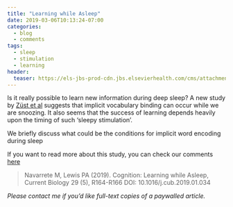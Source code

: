 ```yaml
---
title: "Learning while Asleep"
date: 2019-03-06T10:13:24-07:00
categories:
  - blog
  - comments
tags:
  - sleep
  - stimulation
  - learning
header:
  teaser: https://els-jbs-prod-cdn.jbs.elsevierhealth.com/cms/attachment/fb8da03a-33a3-4925-acb9-b3f2d6bb47f7/gr1.jpg
---
```


Is it really possible to learn new information during deep sleep? A new study by [Züst et al](https://www.cell.com/current-biology/fulltext/S0960-9822(18)31672-5) suggests that implicit vocabulary binding can occur while we are snoozing. It also seems that the success of learning depends heavily upon the timing of such ‘sleepy stimulation’.

We briefly discuss what could be the conditions for implicit word encoding during sleep

If you want to read more about this study, you can check our comments [here](https://doi.org/10.1016/j.cub.2019.01.034)

> Navarrete M, Lewis PA (2019). Cognition: Learning while Asleep, Current Biology 29 (5), R164-R166 DOI: 10.1016/j.cub.2019.01.034

*Please contact me if you’d like full-text copies of a paywalled article.*

